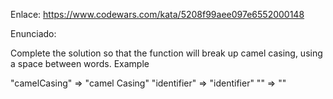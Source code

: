 Enlace: https://www.codewars.com/kata/5208f99aee097e6552000148

Enunciado:

Complete the solution so that the function will break up camel casing, using a space between words.
Example

"camelCasing"  =>  "camel Casing"
"identifier"   =>  "identifier"
""             =>  ""